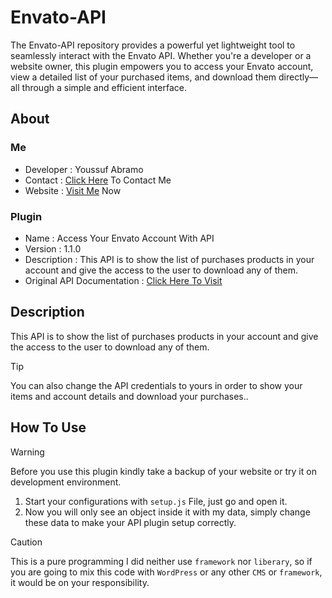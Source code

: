 # Envato-API
The Envato-API repository provides a powerful yet lightweight tool to seamlessly interact with the Envato API. Whether you're a developer or a website owner, this plugin empowers you to access your Envato account, view a detailed list of your purchased items, and download them directly—all through a simple and efficient interface.

## About
### Me
+ Developer : Youssuf Abramo
+ Contact : [Click Here](https://bit.ly/m/abramo) To Contact Me
+ Website : [Visit Me](https://abramo.xyz) Now
### Plugin
+ Name : Access Your Envato Account With API
+ Version : 1.1.0
+ Description : This API is to show the list of purchases products in your account and give the access to the user to download any of them.
+ Original API Documentation : [Click Here To Visit](https://build.envato.com/api/)

## Description

 This API is to show the list of purchases products in your account and give the access to the user to download any of them.

> [!TIP]
> You can also change the API credentials to yours in order to show your items and account details and download your purchases..

## How To Use

> [!WARNING]
> Before you use this plugin kindly take a backup of your website or try it on development environment.

1. Start your configurations with `setup.js` File, just go and open it.
2. Now you will only see an object inside it with my data, simply change these data to make your API plugin setup correctly.

> [!CAUTION]
> This is a pure programming I did neither use `framework` nor `liberary`, so if you are going to mix this code with `WordPress` or any other `CMS` or `framework`, it would be on your responsibility.

